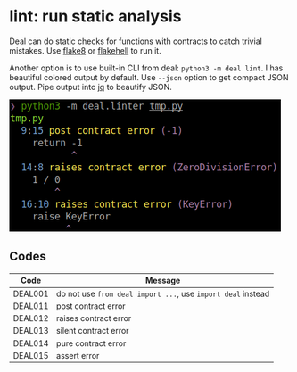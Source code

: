 # **lint**: run static analysis

Deal can do static checks for functions with contracts to catch trivial mistakes. Use [flake8](http://flake8.pycqa.org) or [flakehell](https://github.com/life4/flakehell) to run it.

Another option is to use built-in CLI from deal: `python3 -m deal lint`. I has beautiful colored output by default. Use `--json` option to get compact JSON output. Pipe output into [jq](https://stedolan.github.io/jq/) to beautify JSON.

![](../../assets/linter.png)

## Codes

| Code    | Message               |
| ------- | --------------------- |
| DEAL001 | do not use `from deal import ...`, use `import deal` instead |
| DEAL011 | post contract error   |
| DEAL012 | raises contract error |
| DEAL013 | silent contract error |
| DEAL014 | pure contract error   |
| DEAL015 | assert error          |
